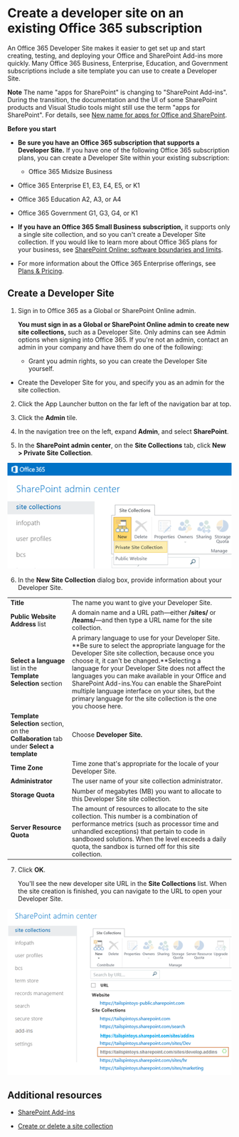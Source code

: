 # Create a developer site on an existing Office 365 subscription
An Office 365 Developer Site makes it easier to get set up and start creating, testing, and deploying your Office and SharePoint Add-ins more quickly. Many Office 365 Business, Enterprise, Education, and Government subscriptions include a site template you can use to create a Developer Site.
 

 **Note**  The name "apps for SharePoint" is changing to "SharePoint Add-ins". During the transition, the documentation and the UI of some SharePoint products and Visual Studio tools might still use the term "apps for SharePoint". For details, see  [New name for apps for Office and SharePoint](new-name-for-apps-for-sharepoint.md#bk_newname).
 

 **Before you start**
 

-  **Be sure you have an Office 365 subscription that supports a Developer Site.** If you have one of the following Office 365 subscription plans, you can create a Developer Site within your existing subscription:
    
    - Office 365 Midsize Business
    
 
- Office 365 Enterprise E1, E3, E4, E5, or K1
    
 
- Office 365 Education A2, A3, or A4
    
 
- Office 365 Government G1, G3, G4, or K1
    
 
-  **If you have an Office 365 Small Business subscription,** it supports only a single site collection, and so you can't create a Developer Site collection. If you would like to learn more about Office 365 plans for your business, see [SharePoint Online: software boundaries and limits](http://office.microsoft.com/en-us/office365-sharepoint-online-enterprise-help/sharepoint-online-software-boundaries-and-limits-HA102694293.aspx).
    
 
- For more information about the Office 365 Enterprise offerings, see  [Plans &amp; Pricing](http://products.office.com/en-us/business/office-365-enterprise-e1-business-software ).
    
 

## Create a Developer Site
<a name="bk_createdevsite"> </a>


1. Sign in to Office 365 as a Global or SharePoint Online admin.
    
     **You must sign in as a Global or SharePoint Online admin to create new site collections,** such as a Developer Site. Only admins can see Admin options when signing into Office 365. If you're not an admin, contact an admin in your company and have them do one of the following:
    
      - Grant you admin rights, so you can create the Developer Site yourself.
    
 
  - Create the Developer Site for you, and specify you as an admin for the site collection.
    
 
2. Click the App Launcher button on the far left of the navigation bar at top.
    
 
3. Click the  **Admin** tile.
    
 
4. In the navigation tree on the left, expand  **Admin**, and select  **SharePoint**.
    
 
5. In the  **SharePoint admin center**, on the **Site Collections** tab, click **New > Private Site Collection**.
    
  ![SharePoint Admin Center new site collection option](../../images/SPAdminCenter_newSiteCollection.png)
 

 

 
6. In the  **New Site Collection** dialog box, provide information about your Developer Site.
    
|||
|:-----|:-----|
|**Title**|The name you want to give your Developer Site.|
|**Public Website Address** list|A domain name and a URL path—either  **/sites/** or **/teams/**—and then type a URL name for the site collection.|
|**Select a language** list in the **Template Selection** section|A primary language to use for your Developer Site. **Be sure to select the appropriate language for the Developer Site site collection, because once you choose it, it can't be changed.**Selecting a language for your Developer Site does not affect the languages you can make available in your Office and SharePoint Add-ins.You can enable the SharePoint multiple language interface on your sites, but the primary language for the site collection is the one you choose here.|
|**Template Selection** section, on the **Collaboration** tab under **Select a template**|Choose  **Developer Site.**|
|**Time Zone**|Time zone that's appropriate for the locale of your Developer Site.|
|**Administrator**|The user name of your site collection administrator.|
|**Storage Quota**|Number of megabytes (MB) you want to allocate to this Developer Site site collection.|
|**Server Resource Quota**|The amount of resources to allocate to the site collection. This number is a combination of performance metrics (such as processor time and unhandled exceptions) that pertain to code in sandboxed solutions. When the level exceeds a daily quota, the sandbox is turned off for this site collection.|
7. Click  **OK**.
    
    You'll see the new developer site URL in the  **Site Collections** list. When the site creation is finished, you can navigate to the URL to open your Developer Site.
    
  ![New site collection provisioning](../../images/SPAdminCenter_newSiteCollection_provisioning.png)
 

 

 

## Additional resources
<a name="bk_addresources"> </a>


-  [SharePoint Add-ins](sharepoint-add-ins.md)
    
 
-  [Create or delete a site collection](http://office.microsoft.com/en-us/office365-sharepoint-online-enterprise-help/create-or-delete-a-site-collection-HA102772354.aspx?CTT=1)
    
 

